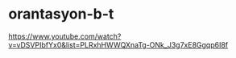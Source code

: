 # orantasyon-b-t
https://www.youtube.com/watch?v=vDSVPIbfYx0&list=PLRxhHWWQXnaTg-ONk_J3g7xE8Ggqp6I8f
